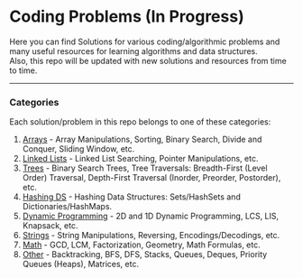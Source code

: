 # Coding Problems (In Progress)

Here you can find Solutions for various coding/algorithmic problems and many useful resources for learning algorithms and data structures.\
Also, this repo will be updated with new solutions and resources from time to time.

---

### Categories

Each solution/problem in this repo belongs to one of these categories:

1. [Arrays]() - Array Manipulations, Sorting, Binary Search, Divide and Conquer, Sliding Window, etc.
2. [Linked Lists]() - Linked List Searching, Pointer Manipulations, etc.
3. [Trees]() - Binary Search Trees, Tree Traversals: Breadth-First (Level Order) Traversal, Depth-First Traversal (Inorder, Preorder, Postorder), etc.
4. [Hashing DS]() - Hashing Data Structures: Sets/HashSets and Dictionaries/HashMaps.
5. [Dynamic Programming]() - 2D and 1D Dynamic Programming, LCS, LIS, Knapsack, etc.
6. [Strings]() - String Manipulations, Reversing, Encodings/Decodings, etc.
7. [Math]() - GCD, LCM, Factorization, Geometry, Math Formulas, etc.
8. [Other]() - Backtracking, BFS, DFS, Stacks, Queues, Deques, Priority Queues (Heaps), Matrices, etc.
